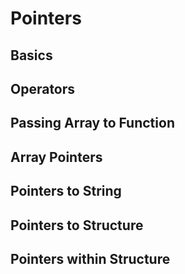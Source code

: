 # Pointers

## Basics

## Operators

## Passing Array to Function

## Array Pointers

## Pointers to String

## Pointers to Structure

## Pointers within Structure